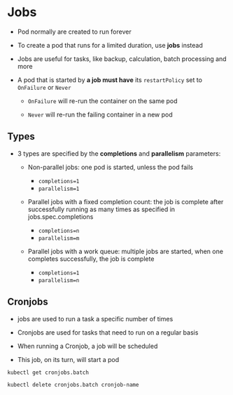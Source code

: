 # Jobs

- Pod normally are created to run forever

- To create a pod that runs for a limited duration, use __jobs__ instead

- Jobs are useful for tasks, like backup, calculation, batch processing and more

- A pod that is started by __a job must have__ its `restartPolicy` set to `OnFailure` or `Never`
    - `OnFailure` will re-run the container on the same pod

    - `Never` will re-run the failing container in a new pod


## Types

- 3 types are specified by the __completions__ and __parallelism__ parameters:

    - Non-parallel jobs: one pod is started, unless the pod fails
        - `completions=1`
        - `parallelism=1`

    - Parallel jobs with a fixed completion count: the job is complete after successfully running as many times as specified in jobs.spec.completions
        - `completions=n`
        - `parallelism=m`

    - Parallel jobs with a work queue: multiple jobs are started, when one completes successfully, the job is complete
        - `completions=1`
        - `parallelism=n`
    
## Cronjobs

- jobs are used to run a task a specific number of times

- Cronjobs are used for tasks that need to run on a regular basis

- When running a Cronjob, a job will be scheduled

- This job, on its turn, will start a pod


```
kubectl get cronjobs.batch

kubectl delete cronjobs.batch cronjob-name
```